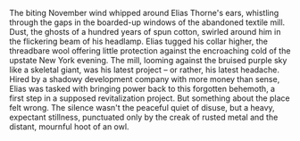 The biting November wind whipped around Elias Thorne's ears, whistling through the gaps in the boarded-up windows of the abandoned textile mill.  Dust, the ghosts of a hundred years of spun cotton, swirled around him in the flickering beam of his headlamp.  Elias tugged his collar higher, the threadbare wool offering little protection against the encroaching cold of the upstate New York evening.  The mill, looming against the bruised purple sky like a skeletal giant, was his latest project – or rather, his latest headache.  Hired by a shadowy development company with more money than sense, Elias was tasked with bringing power back to this forgotten behemoth, a first step in a supposed revitalization project. But something about the place felt wrong.  The silence wasn't the peaceful quiet of disuse, but a heavy, expectant stillness, punctuated only by the creak of rusted metal and the distant, mournful hoot of an owl.
